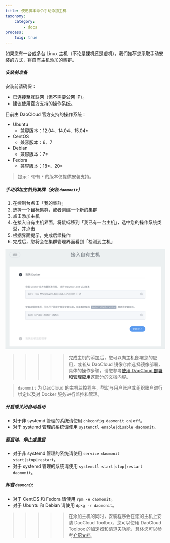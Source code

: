 ```yaml
---
title: 使用脚本命令手动添加主机
taxonomy:
    category:
        - docs
process:
    twig: true
---
```


如果您有一台或多台 Linux 主机（不论是裸机还是虚机），我们推荐您采取手动安装的方式，将自有主机添加的集群。

##### 安装前准备

安装前请确保：

* 已连接至互联网（但不需要公网 IP）。
* 建议使用官方支持的操作系统。

目前由 DaoCloud 官方支持的操作系统：

* Ubuntu
  - 兼容版本：12.04、14.04、15.04\*
* CentOS
  - 兼容版本：6、7
* Debian
  - 兼容版本：7\*
* Fedora
  - 兼容版本：18\*、20\*

> 提示：带有 `*` 的版本仅提供安装支持。

##### 手动添加主机到集群（安装 `daomonit`）

1. 在控制台点击「我的集群」
2. 选择一个目标集群，或者创建一个新的集群
3. 点击添加主机
4. 在接入自有主机界面，将鼠标移到「我已有一台主机」，选中您的操作系统类型，并点击
5. 根据界面提示，完成后续操作
6. 完成后，您将会在集群管理界面看到「检测到主机」

![](cli.png?resize=800)

>>>>> 完成主机的添加后，您可以向主机部署您的应用，或者从 DaoCloud 镜像仓库选择镜像部署，具体的操作步骤，请您参考[使用 DaoCloud 部署和管理应用](../../app-deploy-mgmt)这部分的文档内容。

> `daomonit` 为 DaoCloud 的主机监控程序，帮助与用户账户或组织账户进行绑定以及对 Docker 服务进行监控和管理。

##### 开启或关闭自动启动

* 对于非 systemd 管理的系统请使用 `chkconfig daomonit on|off`。
* 对于 systemd 管理的系统请使用 `systemctl enable|disable daomonit`。

##### 要启动、停止或重启

* 对于非 systemd 管理的系统请使用 `service daomonit start|stop|restart`。
* 对于 systemd 管理的系统请使用 `systemctl start|stop|restart daomonit`。

##### 卸载 `daomonit`

* 对于 CentOS 和 Fedora 请使用 `rpm -e daomonit`。
* 对于 Ubuntu 和 Debian 请使用 `dpkg -r daomonit`。

>>>>> 在添加主机的同时，安装程序会在您的主机上安装 DaoCloud Toolbox，您可以使用 DaoCloud Toolbox 的加速器和清道夫功能，具体您可以参考[介绍文档](../../faq/what-is-daocloud-accelerator)。